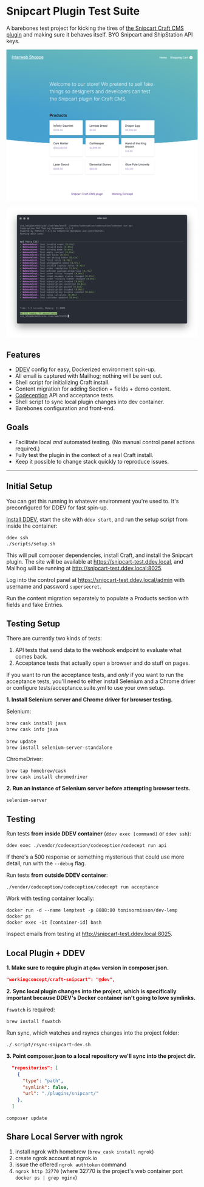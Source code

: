 # Snipcart Plugin Test Suite

A barebones test project for kicking the tires of [the Snipcart Craft CMS plugin](https://github.com/workingconcept/snipcart-craft-plugin) and making sure it behaves itself. BYO Snipcart and ShipStation API keys.

![Example/testing site.](resources/site-screenshot.png)

![Webhook API tests.](resources/api-test.png)

## Features

- [DDEV](https://github.com/drud/ddev) config for easy, Dockerized environment spin-up.
- All email is captured with Mailhog; nothing will be sent out.
- Shell script for initializing Craft install.
- Content migration for adding Section + fields + demo content.
- [Codeception](https://codeception.com/) API and acceptance tests.
- Shell script to sync local plugin changes into dev container.
- Barebones configuration and front-end.

## Goals

- Facilitate local *and* automated testing. (No manual control panel actions required.)
- Fully test the plugin in the context of a real Craft install.
- Keep it possible to change stack quickly to reproduce issues.

---

## Initial Setup

You can get this running in whatever environment you're used to. It's preconfigured for DDEV for fast spin-up.

[Install DDEV](https://ddev.readthedocs.io/en/stable/#installation), start the site with `ddev start`, and run the setup script from inside the container:

```shell
ddev ssh
./scripts/setup.sh
```

This will pull composer dependencies, install Craft, and install the Snipcart plugin. The site will be available at https://snipcart-test.ddev.local, and Mailhog will be running at http://snipcart-test.ddev.local:8025.

Log into the control panel at https://snipcart-test.ddev.local/admin with username and password `supersecret`.

Run the content migration separately to populate a Products section with fields and fake Entries.

## Testing Setup

There are currently two kinds of tests:

1. API tests that send data to the webhook endpoint to evaluate what comes back.
2. Acceptance tests that actually open a browser and do stuff on pages.

If you want to run the acceptance tests, and *only* if you want to run the acceptance tests, you'll need to either install Selenium and a Chrome driver or configure tests/acceptance.suite.yml to use your own setup.

**1. Install Selenium server and Chrome driver for browser testing.**

Selenium:

```shell
brew cask install java
brew cask info java

brew update
brew install selenium-server-standalone
```

ChromeDriver:

```shell
brew tap homebrew/cask
brew cask install chromedriver
```

**2. Run an instance of Selenium server before attempting browser tests.**

```shell
selenium-server
```

## Testing

Run tests **from inside DDEV container** (`ddev exec [command]` or `ddev ssh`):

```shell
ddev exec ./vendor/codeception/codeception/codecept run api
```

If there's a 500 response or something mysterious that could use more detail, run with the `--debug` flag.

Run tests **from outside DDEV container**:

```shell
./vendor/codeception/codeception/codecept run acceptance
```

Work with testing container locally:

```
docker run -d --name lemptest -p 8888:80 tonisormisson/dev-lemp
docker ps
docker exec -it [container-id] bash
```

Inspect emails from testing at http://snipcart-test.ddev.local:8025.

## Local Plugin + DDEV

**1. Make sure to require plugin at `@dev` version in composer.json.**

```json
"workingconcept/craft-snipcart": "@dev",
```

**2. Sync local plugin changes into the project, which is specifically important because DDEV's Docker container isn't going to love symlinks.**

`fswatch` is required:

```shell
brew install fswatch
```

Run sync, which watches and rsyncs changes into the project folder:

```shell
./.script/rsync-snipcart-dev.sh
```

**3. Point composer.json to a local repository we'll sync into the project dir.**

```json
  "repositories": [
    {
      "type": "path",
      "symlink": false,
      "url": "./plugins/snipcart/"
    },
  ]
```

```
composer update
```

## Share Local Server with ngrok

1. install ngrok with homebrew (`brew cask install ngrok`)
2. create ngrok account at ngrok.io
3. issue the offered `ngrok authtoken` command
4. `ngrok http 32770` (where 32770 is the project's web container port `docker ps | grep nginx`)
